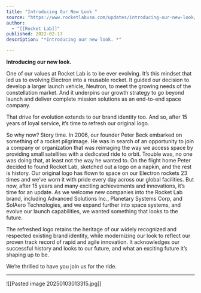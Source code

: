 ```yaml
---
title: "Introducing Our New Look "
source: "https://www.rocketlabusa.com/updates/introducing-our-new-look/"
author:
  - "[[Rocket Lab]]"
published: 2022-02-17
description: "*Introducing our new look. *"

---
```

**Introducing our new look.** 

One of our values at Rocket Lab is to be ever evolving. It’s this mindset that led us to evolving Electron into a reusable rocket. It guided our decision to develop a larger launch vehicle, Neutron, to meet the growing needs of the constellation market. And it underpins our growth strategy to go beyond launch and deliver complete mission solutions as an end-to-end space company.

That drive for evolution extends to our brand identity too. And so, after 15 years of loyal service, it’s time to refresh our original logo. 

So why now? Story time. In 2006, our founder Peter Beck embarked on something of a rocket pilgrimage. He was in search of an opportunity to join a company or organization that was reimaging the way we access space by providing small satellites with a dedicated ride to orbit. Trouble was, no one was doing that, at least not the way he wanted to. On the flight home Peter decided to found Rocket Lab, sketched out a logo on a napkin, and the rest is history. Our original logo has flown to space on our Electron rockets 23 times and we’ve worn it with pride every day across our global facilities. But now, after 15 years and many exciting achievements and innovations, it’s time for an update. As we welcome new companies into the Rocket Lab brand, including Advanced Solutions Inc., Planetary Systems Corp, and SolAero Technologies, and we expand further into space systems, and evolve our launch capabilities, we wanted something that looks to the future.

The refreshed logo retains the heritage of our widely recognized and respected existing brand identity, while modernizing our look to reflect our proven track record of rapid and agile innovation. It acknowledges our successful history and looks to our future, and what an exciting future it’s shaping up to be.

We’re thrilled to have you join us for the ride.

---

![[Pasted image 20250103013315.jpg]]